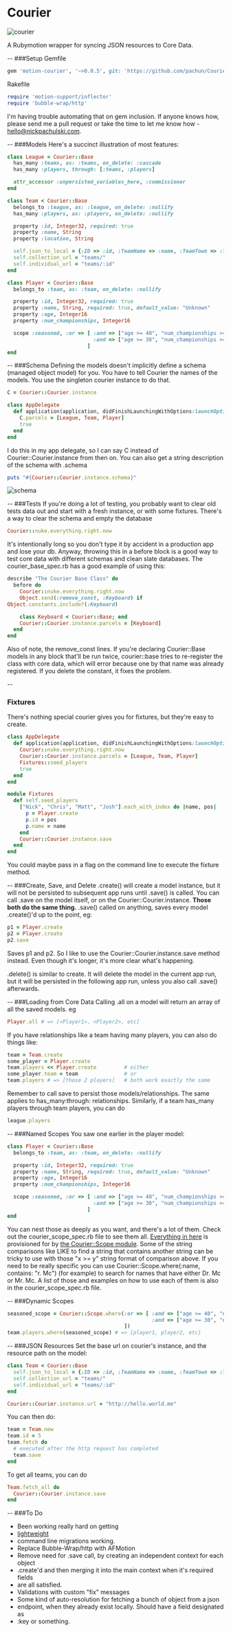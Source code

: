 # Courier
![courier](http://i.imgur.com/oPRkxzL.png)

A Rubymotion wrapper for syncing JSON resources to Core Data.

--
###Setup
Gemfile

```ruby
gem 'motion-courier', '~>0.0.5', git: 'https://github.com/pachun/Courier'
```

Rakefile

```ruby
require 'motion-support/inflector'
require 'bubble-wrap/http'
```

I'm having trouble automating that on gem inclusion. If anyone knows how, please
send me a pull request or take the time to let me know how -
hello@nickpachulski.com.

--
###Models
Here's a succinct illustration of most features:

```ruby
class League < Courier::Base
  has_many :teams, as: :teams, on_delete: :cascade
  has_many :players, through: [:teams, :players]

  attr_accessor :unpersisted_variables_here, :commissioner
end

class Team < Courier::Base
  belongs_to :league, as: :league, on_delete: :nullify
  has_many :players, as: :players, on_delete: :nullify

  property :id, Integer32, required: true
  property :name, String
  property :location, String

  self.json_to_local = {:ID => :id, :TeamName => :name, :TeamTown => :location}
  self.collection_url = "teams/"
  self.individual_url = "teams/:id"
end

class Player < Courier::Base
  belongs_to :team, as: :team, on_delete: :nullify

  property :id, Integer32, required: true
  property :name, String, required: true, default_value: "Unknown"
  property :age, Integer16
  property :num_championships, Integer16

  scope :seasoned, :or => [ :and => ["age >= 40", "num_championships >= 2"],
                            :and => ["age >= 30", "num_championships >= 4"],
                          ]
end
```
--
###Schema
Defining the models doesn't implicitly define a schema (managed object model)
for you. You have to tell Courier the names of the models. You use the singleton
courier instance to do that.

```ruby
C = Courier::Courier.instance

class AppDelegate
  def application(application, didFinishLaunchingWithOptions:launchOptions)
    C.parcels = [League, Team, Player]
    true
  end
end
```
I do this in my app delegate, so I can say C instead of
Courier::Courier.instance from then on. You can also get a string description of
the schema with .schema
```ruby
puts "#{Courier::Courier.instance.schema}"
```
![schema](http://i.imgur.com/77G9QGR.png)

--
###Tests
If you're doing a lot of testing, you probably want to clear old tests data out
and start with a fresh instance, or with some fixtures. There's a way to clear
the schema and empty the database

```ruby
Courier::nuke.everything.right.now
```

It's intentionally long so you don't type it by accident in a production app and
lose your db. Anyway, throwing this in a before block is a good way to test core
data with different schemas and clean slate databases. The courier_base_spec.rb
has a good example of using this:

```ruby
describe "The Courier Base Class" do
  before do
    Courier::nuke.everything.right.now
    Object.send(:remove_const, :Keyboard) if
Object.constants.include?(:Keyboard)

    class Keyboard < Courier::Base; end
    Courier::Courier.instance.parcels = [Keyboard]
  end
end
```

Also of note, the remove_const lines. If you're declaring Courier::Base models
in any block that'll be run twice, courier::base tries to re-register the class
with core data, which will error because one by that name was already
registered. If you delete the constant, it fixes the problem.

--
### Fixtures
There's nothing special courier gives you for fixtures, but they're easy to
create.

```ruby
class AppDelegate
  def application(application, didFinishLaunchingWithOptions:launchOptions)
    Courier::nuke.everything.right.now
    Courier::Courier.instance.parcels = [League, Team, Player]
    Fixtures::seed_players
    true
  end
end

module Fixtures
  def self.seed_players
    ["Nick", "Chris", "Matt", "Josh"].each_with_index do |name, pos|
      p = Player.create
      p.id = pos
      p.name = name
    end
    Courier::Courier.instance.save
  end
end
```

You could maybe pass in a flag on the command line to execute the fixture
method.

--
###Create, Save, and Delete
.create() will create a model instance, but it will not be persisted to
subsequent app runs until .save() is called. You can call .save on the model
itself, or on the Courier::Courier.instance. __Those both do the same thing.__
.save() called on anything, saves every model .create()'d up to the point, eg:

```ruby
p1 = Player.create
p2 = Player.create
p2.save
```

Saves p1 and p2. So I like to use the Courier::Courier.instance.save method
instead. Even though it's longer, it's more clear what's happening.

.delete() is similar to create. It will delete the model in the current app run,
but it will be persisted in the following app run, unless you also call .save()
afterwards.

--
###Loading from Core Data
Calling .all on a model will return an array of all the saved models. eg

```ruby
Player.all # => [<Player1>, <Player2>, etc]
```

If you have relationships like a team having many players, you can also do
things like:

```ruby
team = Team.create
some_player = Player.create
team.players << Player.create         # either
some_player.team = team               # or
team.players # => [those 2 players]   # both work exactly the same
```

Remember to call save to persist those models/relationships. The same applies to
has_many:through: relationships. Similarly, if a team has_many players through
team players, you can do

```ruby
league.players
```

--
###Named Scopes
You saw one earlier in the player model:

```ruby
class Player < Courier::Base
  belongs_to :team, as: :team, on_delete: :nullify

  property :id, Integer32, required: true
  property :name, String, required: true, default_value: "Unknown"
  property :age, Integer16
  property :num_championships, Integer16

  scope :seasoned, :or => [ :and => ["age >= 40", "num_championships >= 2"],
                            :and => ["age >= 30", "num_championships >= 4"],
                          ]
end
```

You can nest those as deeply as you want, and there's a lot of them. Check out
the courier_scope_spec.rb file to see them all. [Everything in
here](https://developer.apple.com/library/mac/documentation/cocoa/conceptual/predicates/Articles/pSyntax.html)
is provisioned for by [the Courier::Scope module](https://github.com/pachun/Courier/blob/master/app/courier/scope.rb).
Some of the string comparisons like LIKE to find a string that contains another
string can be tricky to use with those "x >= y" string format of comparison
above. If you need to be really specific you can use Courier::Scope.where(:name,
contains: "r. Mc") (for example) to search for names that have either Dr. Mc or
Mr. Mc. A list of those and examples on how to use each of them is also in the
courier_scope_spec.rb file.

--
###Dynamic Scopes

```ruby
seasoned_scope = Courier::Scope.where(:or => [ :and => ["age >= 40", "num_championships >= 2"],
                                               :and => ["age >= 30", "num_championships >= 4"],
                                      ])
team.players.where(seasoned_scope) # => [player1, player2, etc]
```

--
###JSON Resources
Set the base url on courier's instance, and the resource path on the model:

```ruby
class Team < Courier::Base
  self.json_to_local = {:ID => :id, :TeamName => :name, :TeamTown => :location}
  self.collection_url = "teams/"
  self.individual_url = "teams/:id"
end

Courier::Courier.instance.url = "http://hello.world.me"
```

You can then do:

```ruby
team = Team.new
team.id = 5
team.fetch do
  # executed after the http request has completed
  team.save
end
```

To get all teams, you can do

```ruby
Team.fetch_all do
  Courier::Courier.instance.save
end
```



--
###To Do

* Been working really hard on getting
* [lightweight](https://developer.apple.com/library/ios/documentation/cocoa/conceptual/CoreDataVersioning/Articles/vmLightweightMigration.html)
* command line migrations working.
* Replace Bubble-Wrap/http with AFMotion
* Remove need for .save call, by creating an independent context for each object
* .create'd and then merging it into the main context when it's required fields
* are all satisfied.
* Validations with custom "fix" messages
* Some kind of auto-resolution for fetching a bunch of object from a json
* endpoint, when they already exist locally. Should have a field designated as
* :key or something.
